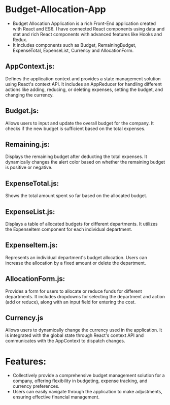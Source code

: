 # Budget-Allocation-App

- Budget Allocation Application is a rich Front-End application created with React and ES6. I have connected React components using data and stat and rich React components with advanced features like Hooks and Redux.
- It includes components such as Budget, RemainingBudget, ExpenseTotal, ExpenseList, Currency and AllocationForm.

## AppContext.js:
Defines the application context and provides a state management solution using React's context API. It includes an AppReducer for handling different actions like adding, reducing, or deleting expenses, setting the budget, and changing the currency.

## Budget.js: 
Allows users to input and update the overall budget for the company. It checks if the new budget is sufficient based on the total expenses.

## Remaining.js: 
Displays the remaining budget after deducting the total expenses. It dynamically changes the alert color based on whether the remaining budget is positive or negative.

## ExpenseTotal.js:
Shows the total amount spent so far based on the allocated budget.

## ExpenseList.js: 
Displays a table of allocated budgets for different departments. It utilizes the ExpenseItem component for each individual department.

## ExpenseItem.js: 
Represents an individual department's budget allocation. Users can increase the allocation by a fixed amount or delete the department.

## AllocationForm.js: 
Provides a form for users to allocate or reduce funds for different departments. It includes dropdowns for selecting the department and action (add or reduce), along with an input field for entering the cost.

## Currency.js
Allows users to dynamically change the currency used in the application. It is integrated with the global state through React's context API and communicates with the AppContext to dispatch changes.

# Features:
- Collectively provide a comprehensive budget management solution for a company, offering flexibility in budgeting, expense tracking, and currency preferences.
- Users can easily navigate through the application to make adjustments, ensuring effective financial management.



  
